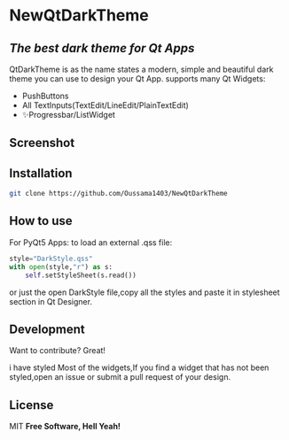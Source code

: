 # NewQtDarkTheme
## _The best dark theme for Qt Apps_

QtDarkTheme is as the name states a modern, simple and beautiful dark theme you can use to design your Qt App.
supports many Qt Widgets:
- PushButtons
- All TextInputs(TextEdit/LineEdit/PlainTextEdit)
- ✨Progressbar/ListWidget
## Screenshot

## Installation

```sh
git clone https://github.com/Oussama1403/NewQtDarkTheme
```

## How to use

For PyQt5 Apps:
to load an external .qss file:
```python
style="DarkStyle.qss"
with open(style,"r") as s:
    self.setStyleSheet(s.read())
```
or just the open DarkStyle file,copy all the styles and paste it in stylesheet section in Qt Designer.
## Development

Want to contribute? Great!

i have styled Most of the widgets,If you find a widget that has not been styled,open an issue or submit a pull request of your design.
## License
MIT
**Free Software, Hell Yeah!**


